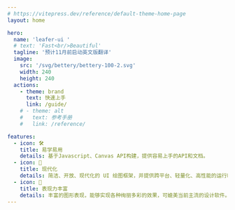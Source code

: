 ```yaml
---
# https://vitepress.dev/reference/default-theme-home-page
layout: home

hero:
  name: 'leafer-ui '
  # text: 'Fast<br/>Beautiful'
  tagline: '预计11月前启动英文版翻译'
  image:
    src: '/svg/bettery/bettery-100-2.svg'
    width: 240
    height: 240
  actions:
    - theme: brand
      text: 快速上手
      link: /guide/
    # - theme: alt
    #   text: 参考手册
    #   link: /reference/

features:
  - icon: 🛠
    title: 易学易用
    details: 基于Javascript、Canvas API构建，提供容易上手的API和文档。
  - icon: 🚀
    title: 现代化
    details: 简洁、开放、现代化的 UI 绘图框架，并提供跨平台、轻量化、高性能的运行时
  - icon: 📱
    title: 表现力丰富
    details: 丰富的图形表现，能够实现各种绚丽多彩的效果，可媲美当前主流的设计软件。
---
```

